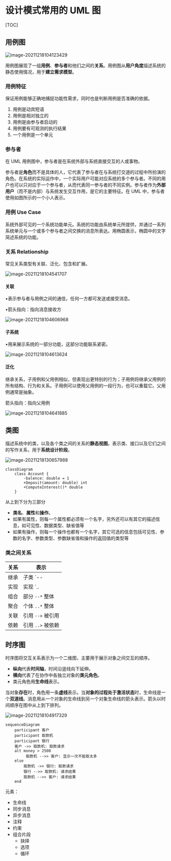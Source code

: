 # 设计模式常用的 UML 图

[TOC]

## 用例图

![image-20211218104123429](media/mainly_used_UMLs/image-20211218104123429.png)

用例图展现了一组**用例**、**参与者**和他们之间的**关系**。用例图从**用户角度**描述系统的静态使用情况，用于**建立需求模型**。

### 用例特征

保证用例能够正确地捕捉功能性需求，同时也是判断用例是否准确的依据。

1. 用例是动宾短语
2. 用例是相对独立的
3. 用例是由参与者启动的
4. 用例要有可观测的执行结果
5. 一个用例是一个单元

### 参与者

在 UML 用例图中，参与者是在系统外部与系统直接交互的人或事物。

参与者是**角色**而不是具体的人，它代表了参与者在与系统打交道的过程中所扮演的角色。在系统的实际运作中，一个实际用户可能对应系统的多个参与者。不同的用户也可以只对应于一个参与者，从而代表同一参与者的不同实例。参与者作为**外部用户**（而不是内部）与系统发生交互作用，是它的主要特征。在 UML 中，参与者使用如图所示的一个小人表示。

### 用例 Use Case

系统外部可见的一个系统功能单元。系统的功能由系统单元所提供，并通过一系列系统单元与一个或多个参与者之间交换的消息所表达。用椭圆表示，椭圆中的文字简述系统的功能。

### 关系 Relationship

常见关系类型有关联、泛化、包含和扩展。

![image-20211218104541707](media/mainly_used_UMLs/image-20211218104541707.png)

#### 关联

•表示参与者与用例之间的通信，任何一方都可发送或接受消息。

•箭头指向：指向消息接收方

![image-20211218104606968](media/mainly_used_UMLs/image-20211218104606968.png)

#### 子系统

•用来展示系统的一部分功能，这部分功能联系紧密。

![image-20211218104613624](media/mainly_used_UMLs/image-20211218104613624.png)

#### 泛化

继承关系，子用例和父用例相似，但表现出更特别的行为；子用例将继承父用例的所有结构、行为和关系。子用例可以使用父用例的一段行为，也可以重载它。父用例通常是抽象。

箭头指向：指向父用例

![image-20211218104641885](media/mainly_used_UMLs/image-20211218104641885.png)

## 类图

描述系统中的类，以及各个类之间的关系的**静态视图**。表示类、接口以及它们之间的写作关系，用于**系统设计阶段**。

![image-20211218130657988](media/mainly_used_UMLs/image-20211218130657988.png)

```mermaid
classDiagram
	class Account {
		-balence: double = 1
		+Deposit(amount: double) int
		+ComputeInterest()* double
	}
```

从上到下分为三部分

- **类名**、**属性**和**操作**。
- 如果有属性，则每一个属性都必须有一个名字，另外还可以有其它的描述信息，如可见性、数据类型、缺省值等
- 如果有操作，则每一个操作也都有一个名字，其它可选的信息包括可见性、参数的名字、参数类型、参数缺省值和操作的返回值的类型等

### 类之间关系

<!-- prettier-ignore-start -->

| 关系 | 表示              |
| ---- | ----------------- |
| 继承 | 子类 `--|>` 父类  |
| 实现 | 实现 `..|>` 抽象  |
| 组合 | 部分 `--*` 整体   |
| 聚合 | 个体 `..*` 整体   |
| 关联 | 引用 `-->` 被引用 |
| 依赖 | 引用 `..>` 被依赖 |

<!-- prettier-ignore-end -->

## 时序图

时序图将交互关系表示为一个二维图，主要用于展示对象之间交互的顺序。

- **纵向**代表**时间轴**，时间沿竖线向下延伸。
- **横向**代表了在协作中各独立对象的**类元角色**。
- 类元角色用**生命线**表示。

当对象**存在**时，角色用一条**虚线**表示。当**对象的过程处于激活状态**时，生命线是一个**双道线**。消息用从一个对象的生命线到另一个对象生命线的箭头表示。箭头以时间顺序在图中从上到下排列。

![image-20211218104917329](media/mainly_used_UMLs/image-20211218104917329.png)

```mermaid
sequenceDiagram
	participant 客户
	participant 取款机
	participant 银行
	客户 ->> 取款机: 取款请求
	alt money > 2500
		 取款机 -->> 客户: 显示一次不能取太多
	else
		取款机 ->> 银行: 取款请求
		银行 -->> 取款机: 请求结果
		取款机 -->> 客户: 请求结果
	end
```

元素：

- 生命线
- 同步消息
- 异步消息
- 注释
- 约束
- 组合片段
  - 抉择
  - 选项
  - 循环
